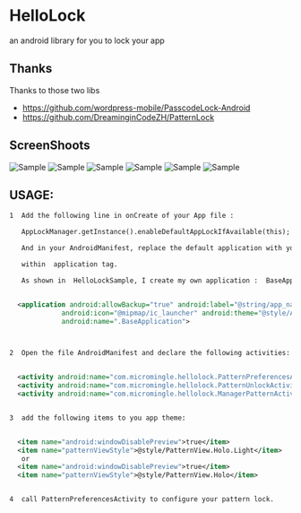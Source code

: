 # HelloLock
an android library for you to lock your app

## Thanks
 Thanks to those two libs
  * https://github.com/wordpress-mobile/PasscodeLock-Android
  * https://github.com/DreaminginCodeZH/PatternLock

##  ScreenShoots

![Sample](./ScreenShots/mainpage.png)
![Sample](./ScreenShots/turnon.png)
![Sample](./ScreenShots/start.png)
![Sample](./ScreenShots/confirm.png)
![Sample](./ScreenShots/error.png)
![Sample](./ScreenShots/error2.png)

## USAGE:

```xml
1  Add the following line in onCreate of your App file :

   AppLockManager.getInstance().enableDefaultAppLockIfAvailable(this);

   And in your AndroidManifest, replace the default application with you custom Application

   within  application tag.

   As shown in  HelloLockSample, I create my own application :  BaseApplication ,then declare it as follows


  <application android:allowBackup="true" android:label="@string/app_name"
             android:icon="@mipmap/ic_launcher" android:theme="@style/AppTheme.Light"
             android:name=".BaseApplication">



2  Open the file AndroidManifest and declare the following activities:


  <activity android:name="com.micromingle.hellolock.PatternPreferencesActivity"></activity>
  <activity android:name="com.micromingle.hellolock.PatternUnlockActivity"></activity>
  <activity android:name="com.micromingle.hellolock.ManagerPatternActivity"></activity>


3  add the following items to you app theme:


  <item name="android:windowDisablePreview">true</item>
  <item name="patternViewStyle">@style/PatternView.Holo.Light</item>
   or
  <item name="android:windowDisablePreview">true</item>
  <item name="patternViewStyle">@style/PatternView.Holo</item>


4  call PatternPreferencesActivity to configure your pattern lock.

